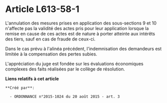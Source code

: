 # Article L613-58-1

L'annulation des mesures prises en application des sous-sections 9 et 10 n'affecte pas la validité des actes pris pour leur
application lorsque la remise en cause de ces actes est de nature à porter atteinte aux intérêts des tiers, sauf en cas de
fraude de ceux-ci. 

Dans le cas prévu à l'alinéa précédent, l'indemnisation des demandeurs est limitée à la compensation des pertes subies. 

L'appréciation du juge est fondée sur les évaluations économiques complexes des faits réalisées par le collège de résolution.

**Liens relatifs à cet article**

	**Créé par**:

	  - ORDONNANCE n°2015-1024 du 20 août 2015 - art. 3
